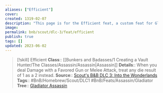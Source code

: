 ```yaml
---
aliases: ["Efficient"]
cover: 
created: 1319-02-07
description: "This page is for the Efficient feat, a custom feat for Gladiator Assassins created by Scout."
image: 
permalink: bnb/scout/dlc-3/feat/efficient
publish: true
tags: []
updated: 2023-06-02
---
```


> [!skill] Efficient
> **Class**:: [[Bunkers and Badasses/1 Creating a Vault Hunter/The Classes/Assassin/Assassin\|Assassin]]
> **Details**:: When you deal Damage with a Favored Gun or Melee Attack, treat any die result of 1 as a 2 instead.
> **Source**:: [Scout's B&B DLC 3: Into the Wonderlands](https://docs.google.com/document/d/1MLOgrWwcLNTnP9PuXrKiLImy7SUh4hXO8arVUAlmdp0/edit)
> **Tags**:: #BnB/Homebrew/Scout/DLC1  #BnB/Feats/Assassin/Gladiator
> **Tree**:: [Gladiator Assassin](Compendium/BnB/Sourcebook%20Homebrews/Creating%20a%20Vault%20Hunter/The%20Classes/Assassin/Gladiator%20Assassin/Gladiator%20Assassin.md)
